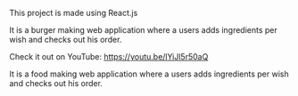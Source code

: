 This project is made using React.js



It is a burger making web application where a users adds ingredients per wish and checks out his order.

Check it out on YouTube: https://youtu.be/lYiJl5r50aQ

It is a food making web application where a users adds ingredients per wish and checks out his order.

